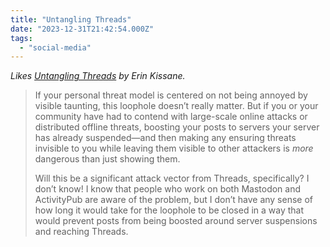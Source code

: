 ```yaml
---
title: "Untangling Threads"
date: "2023-12-31T21:42:54.000Z"
tags: 
  - "social-media"
---
```


_Likes [Untangling Threads](https://erinkissane.com/untangling-threads) by Erin Kissane._

> If your personal threat model is centered on not being annoyed by visible taunting, this loophole doesn’t really matter. But if you or your community have had to contend with large-scale online attacks or distributed offline threats, boosting your posts to servers your server has already suspended—and then making any ensuring threats invisible to you while leaving them visible to other attackers is _more_ dangerous than just showing them.
> 
> Will this be a significant attack vector from Threads, specifically? I don’t know! I know that people who work on both Mastodon and ActivityPub are aware of the problem, but I don’t have any sense of how long it would take for the loophole to be closed in a way that would prevent posts from being boosted around server suspensions and reaching Threads.
